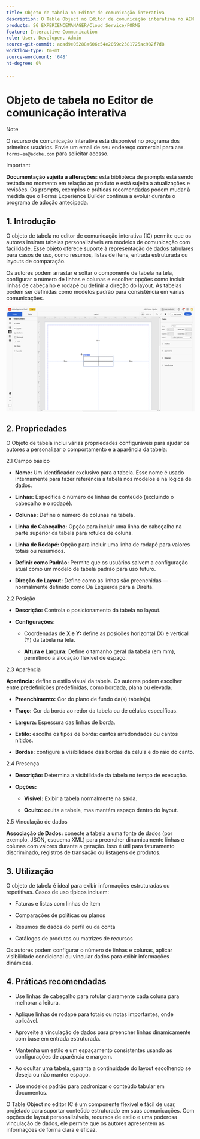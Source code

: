 ```yaml
---
title: Objeto de tabela no Editor de comunicação interativa
description: O Table Object no Editor de comunicação interativa no AEM Forms permite que os autores insiram tabelas personalizáveis em modelos de comunicação com facilidade.
products: SG_EXPERIENCEMANAGER/Cloud Service/FORMS
feature: Interactive Communication
role: User, Developer, Admin
source-git-commit: acad9e05288a606c54e2059c2381725ac982f7d8
workflow-type: tm+mt
source-wordcount: '648'
ht-degree: 0%

---
```



# Objeto de tabela no Editor de comunicação interativa

>[!NOTE]
>
> O recurso de comunicação interativa está disponível no programa dos primeiros usuários. Envie um email de seu endereço comercial para `aem-forms-ea@adobe.com` para solicitar acesso.

>[!IMPORTANT]
>
> **Documentação sujeita a alterações**: esta biblioteca de prompts está sendo testada no momento em relação ao produto e está sujeita a atualizações e revisões. Os prompts, exemplos e práticas recomendadas podem mudar à medida que o Forms Experience Builder continua a evoluir durante o programa de adoção antecipada.

## &#x200B;1. Introdução

O objeto de tabela no editor de comunicação interativa (IC) permite que os autores insiram tabelas personalizáveis em modelos de comunicação com facilidade. Esse objeto oferece suporte à representação de dados tabulares para casos de uso, como resumos, listas de itens, entrada estruturada ou layouts de comparação.

Os autores podem arrastar e soltar o componente de tabela na tela, configurar o número de linhas e colunas e escolher opções como incluir linhas de cabeçalho e rodapé ou definir a direção do layout. As tabelas podem ser definidas como modelos padrão para consistência em várias comunicações.

![Localizar IC Docu](/help/forms/interactive-communication/assets/table.png)

## &#x200B;2. Propriedades

O Objeto de tabela inclui várias propriedades configuráveis para ajudar os autores a personalizar o comportamento e a aparência da tabela:


2.1 Campo básico

- **Nome:** Um identificador exclusivo para a tabela. Esse nome é usado internamente para fazer referência à tabela nos modelos e na lógica de dados.

- **Linhas:** Especifica o número de linhas de conteúdo (excluindo o cabeçalho e o rodapé).

- **Colunas:** Define o número de colunas na tabela.

- **Linha de Cabeçalho:** Opção para incluir uma linha de cabeçalho na parte superior da tabela para rótulos de coluna.

- **Linha de Rodapé:** Opção para incluir uma linha de rodapé para valores totais ou resumidos.

- **Definir como Padrão:** Permite que os usuários salvem a configuração atual como um modelo de tabela padrão para uso futuro.

- **Direção de Layout:** Define como as linhas são preenchidas — normalmente definido como Da Esquerda para a Direita.

2.2 Posição

- **Descrição:** Controla o posicionamento da tabela no layout.

- **Configurações:**

   - Coordenadas de **X e Y:** define as posições horizontal (X) e vertical (Y) da tabela na tela.

   - **Altura e Largura:** Define o tamanho geral da tabela (em mm), permitindo a alocação flexível de espaço.

2.3 Aparência

**Aparência:** define o estilo visual da tabela. Os autores podem escolher entre predefinições predefinidas, como bordada, plana ou elevada.

- **Preenchimento:** Cor do plano de fundo da(s) tabela(s).

- **Traço:** Cor da borda ao redor da tabela ou de células específicas.

- **Largura:** Espessura das linhas de borda.

- **Estilo:** escolha os tipos de borda: cantos arredondados ou cantos nítidos.

- **Bordas:** configure a visibilidade das bordas da célula e do raio do canto.

2.4 Presença

- **Descrição:** Determina a visibilidade da tabela no tempo de execução.

- **Opções:**

   - **Visível:** Exibir a tabela normalmente na saída.

   - **Oculto:** oculta a tabela, mas mantém espaço dentro do layout.

2.5 Vinculação de dados

**Associação de Dados:** conecte a tabela a uma fonte de dados (por exemplo, JSON, esquema XML) para preencher dinamicamente linhas e colunas com valores durante a geração. Isso é útil para faturamento discriminado, registros de transação ou listagens de produtos.

## &#x200B;3. Utilização

O objeto de tabela é ideal para exibir informações estruturadas ou repetitivas. Casos de uso típicos incluem:

- Faturas e listas com linhas de item

- Comparações de políticas ou planos

- Resumos de dados do perfil ou da conta

- Catálogos de produtos ou matrizes de recursos

Os autores podem configurar o número de linhas e colunas, aplicar visibilidade condicional ou vincular dados para exibir informações dinâmicas.

## &#x200B;4. Práticas recomendadas

- Use linhas de cabeçalho para rotular claramente cada coluna para melhorar a leitura.

- Aplique linhas de rodapé para totais ou notas importantes, onde aplicável.

- Aproveite a vinculação de dados para preencher linhas dinamicamente com base em entrada estruturada.

- Mantenha um estilo e um espaçamento consistentes usando as configurações de aparência e margem.

- Ao ocultar uma tabela, garanta a continuidade do layout escolhendo se deseja ou não manter espaço.

- Use modelos padrão para padronizar o conteúdo tabular em documentos.

O Table Object no editor IC é um componente flexível e fácil de usar, projetado para suportar conteúdo estruturado em suas comunicações. Com opções de layout personalizáveis, recursos de estilo e uma poderosa vinculação de dados, ele permite que os autores apresentem as informações de forma clara e eficaz.


